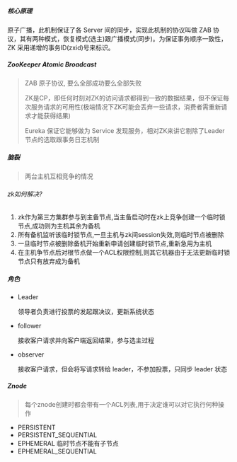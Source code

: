 ##### 核心原理

原子广播，此机制保证了各 Server 间的同步，实现此机制的协议叫做 ZAB 协议，其有两种模式，恢复模式(选主)跟广播模式(同步)。为保证事务顺序一致性，ZK 采用递增的事务ID(zxid)号来标识。

##### ZooKeeper Atomic Broadcast

> ZAB 原子协议, 要么全部成功要么全部失败 
> 
> ZK是CP，即任何时刻对ZK的访问请求都得到一致的数据结果，但不保证每次服务请求的可用性(极端情况下ZK可能会丢弃一些请求，消费者需重新请求才能获得结果)
> 
> Eureka 保证它能够做为 Service 发现服务，相对ZK来讲它剔除了Leader节点的选取跟事务日志机制

##### 脑裂

> 两台主机互相竞争的情况

###### zk如何解决?

1. zk作为第三方集群参与到主备节点,当主备启动时在zk上竞争创建一个临时锁节点,成功则为主机其余为备机
2. 所有备机监听该临时锁节点,一旦主机与zk间session失效,则临时节点被删除
3. 一旦临时节点被删除备机开始重新申请创建临时锁节点,重新急用为主机
4. 在主机争节点后对根节点做一个ACL权限控制,则其它机器由于无法更新临时锁节点只有放弃成为备机 

##### 角色

* Leader

  领导者负责进行投票的发起跟决议，更新系统状态

* follower

  接收客户请求并向客户端返回结果，参与选主过程

* observer

  接收客户请求，但会将写请求转给 leader，不参加投票，只同步 leader 状态

##### Znode

> 每个znode创建时都会带有一个ACL列表,用于决定谁可以对它执行何种操作

* PERSISTENT
* PERSISTENT_SEQUENTIAL
* EPHEMERAL 临时节点不能有子节点 
* EPHEMERAL_SEQUENTIAL